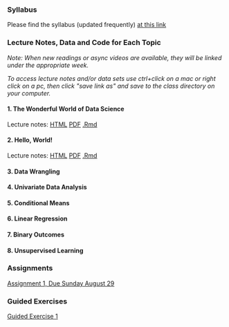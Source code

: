 ### Syllabus

Please find the syllabus (updated frequently) [at this link](https://raw.githack.com/wdoyle42/vandy_ds_1000/main/DS-1000-Syllabus.html)

### Lecture Notes, Data and Code for Each Topic 

*Note: When new readings or async videos are available, they will be linked under the appropriate week.*

*To access lecture notes and/or data sets use ctrl+click on a mac or right click on a pc, then click "save link as" and save to the class directory on your computer.*

#### 1\. The Wonderful World of Data Science

Lecture notes: [HTML]() [PDF]() [.Rmd]()

#### 2\. Hello, World!

Lecture notes: [HTML](https://raw.githack.com/wdoyle42/vandy_ds_1000/main/Lectures/Lecture2_HelloWorld/Lecture2_HelloWorld.html) [PDF]() [.Rmd]()

#### 3\.  Data Wrangling

#### 4\. Univariate Data Analysis

#### 5\. Conditional Means

#### 6\. Linear Regression

#### 7\. Binary Outcomes

#### 8\. Unsupervised Learning



### Assignments

[Assignment 1, Due Sunday August 29]()


### Guided Exercises


[Guided Exercise 1]()

